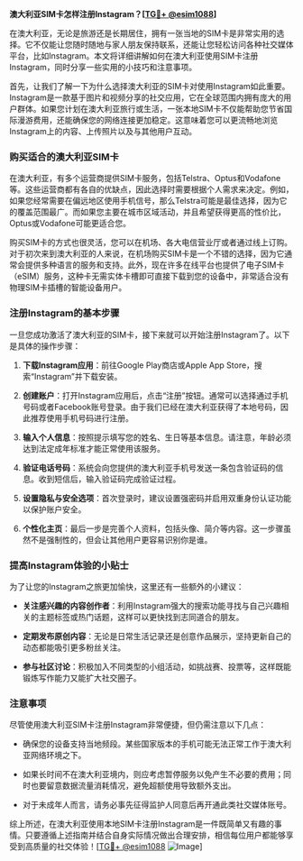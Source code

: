 **澳大利亚SIM卡怎样注册Instagram？[[TG💪+ @esim1088](https://t.me/s/esim1088)]**

在澳大利亚，无论是旅游还是长期居住，拥有一张当地的SIM卡是非常实用的选择。它不仅能让您随时随地与家人朋友保持联系，还能让您轻松访问各种社交媒体平台，比如Instagram。本文将详细讲解如何在澳大利亚使用SIM卡注册Instagram，同时分享一些实用的小技巧和注意事项。

首先，让我们了解一下为什么选择澳大利亚的SIM卡对使用Instagram如此重要。Instagram是一款基于图片和视频分享的社交应用，它在全球范围内拥有庞大的用户群体。如果您计划在澳大利亚旅行或生活，一张本地SIM卡不仅能帮助您节省国际漫游费用，还能确保您的网络连接更加稳定。这意味着您可以更流畅地浏览Instagram上的内容、上传照片以及与其他用户互动。

### 购买适合的澳大利亚SIM卡

在澳大利亚，有多个运营商提供SIM卡服务，包括Telstra、Optus和Vodafone等。这些运营商都有各自的优缺点，因此选择时需要根据个人需求来决定。例如，如果您经常需要在偏远地区使用手机信号，那么Telstra可能是最佳选择，因为它的覆盖范围最广。而如果您主要在城市区域活动，并且希望获得更高的性价比，Optus或Vodafone可能更适合您。

购买SIM卡的方式也很灵活，您可以在机场、各大电信营业厅或者通过线上订购。对于初次来到澳大利亚的人来说，在机场购买SIM卡是一个不错的选择，因为它通常会提供多种语言的服务和支持。此外，现在许多在线平台也提供了电子SIM卡（eSIM）服务，这种卡无需实体卡槽即可直接下载到您的设备中，非常适合没有物理SIM卡插槽的智能设备用户。

### 注册Instagram的基本步骤

一旦您成功激活了澳大利亚的SIM卡，接下来就可以开始注册Instagram了。以下是具体的操作步骤：

1. **下载Instagram应用**：前往Google Play商店或Apple App Store，搜索“Instagram”并下载安装。
   
2. **创建账户**：打开Instagram应用后，点击“注册”按钮。通常可以选择通过手机号码或者Facebook账号登录。由于我们已经在澳大利亚获得了本地号码，因此推荐使用手机号码进行注册。

3. **输入个人信息**：按照提示填写您的姓名、生日等基本信息。请注意，年龄必须达到法定成年标准才能正常使用该服务。

4. **验证电话号码**：系统会向您提供的澳大利亚手机号发送一条包含验证码的信息。收到短信后，输入验证码完成验证过程。

5. **设置隐私与安全选项**：首次登录时，建议设置强密码并启用双重身份认证功能以保护账户安全。

6. **个性化主页**：最后一步是完善个人资料，包括头像、简介等内容。这一步骤虽然不是强制性的，但会让其他用户更容易识别你是谁。

### 提高Instagram体验的小贴士

为了让您的Instagram之旅更加愉快，这里还有一些额外的小建议：

- **关注感兴趣的内容创作者**：利用Instagram强大的搜索功能寻找与自己兴趣相关的主题标签或热门话题，这样可以更快找到志同道合的朋友。
  
- **定期发布原创内容**：无论是日常生活记录还是创意作品展示，坚持更新自己的动态都能吸引更多粉丝关注。

- **参与社区讨论**：积极加入不同类型的小组活动，如挑战赛、投票等，这样既能锻炼写作能力又能扩大社交圈子。

### 注意事项

尽管使用澳大利亚SIM卡注册Instagram非常便捷，但仍需注意以下几点：

- 确保您的设备支持当地频段。某些国家版本的手机可能无法正常工作于澳大利亚网络环境之下。
  
- 如果长时间不在澳大利亚境内，则应考虑暂停服务以免产生不必要的费用；同时也要留意数据流量消耗情况，避免超额使用导致额外支出。

- 对于未成年人而言，请务必事先征得监护人同意后再开通此类社交媒体账号。

综上所述，在澳大利亚使用本地SIM卡注册Instagram是一件既简单又有趣的事情。只要遵循上述指南并结合自身实际情况做出合理安排，相信每位用户都能够享受到高质量的社交体验！[[TG💪+ @esim1088](https://t.me/s/esim1088) ![Image](https://i.postimg.cc/4NQfJmqS/Snipaste-2025-05-13-00-14-12.png)]